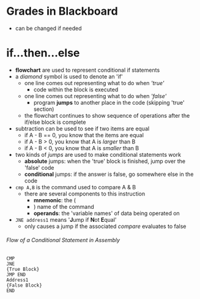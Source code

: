 # Grades in Blackboard
* can be changed if needed

# if...then...else
* **flowchart** are used to represent conditional if statements
* a _diamond_ symbol is used to denote an 'if'
    - one line comes out representing what to do when _'true'_
        + code within the block is executed
    - one line comes out representing what to do when _'false'_
        + program **jumps** to another place in the code (skipping 'true' section)
    - the flowchart continues to show sequence of operations after the if/else block is complete
* subtraction can be used to see if two items are equal
    - if A - B == 0, you know that the items are equal
    - if A - B > 0, you know that A is _larger_ than B
    - if A - B < 0, you know that A is _smaller_ than B
* two kinds of _jumps_ are used to make conditional statements work
    - **absolute** jumps: when the 'true' block is finished, jump over the 'false' code
    - **conditional** jumps: if the answer is false, go somewhere else in the code
* `cmp A,B` is the command used to compare A & B
    - there are several components to this instruction
        + **mnemonic**: the (
        + ) name of the command
        + **operands**: the 'variable names' of data being operated on
* `JNE address1` means '**J**ump if **N**ot **E**qual'
    - only causes a jump if the associated _compare_ evaluates to false



###### Flow of a Conditional Statement in Assembly
```
CMP
JNE
{True Block}
JMP END
Address1
{False Block}
END
```